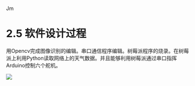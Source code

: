 Jm

# 2.5	软件设计过程

用Opencv完成图像识别的编辑。串口通信程序编辑。树莓派程序的烧录。在树莓派上利用Python读取网络上的天气数据。并且能够利用树莓派通过串口指挥
Arduino控制六个舵机。

![](https://github.com/CASTIC2019/GUZHENG/blob/master/liuchengtu%20(1).png)
![]()
